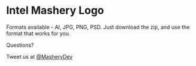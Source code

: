 Intel Mashery Logo
=============

Formats available - AI, JPG, PNG, PSD. Just download the zip, and use the format that works for you.

Questions?

Tweet us at [@MasheryDev](http://twitter.com/masherydev)
